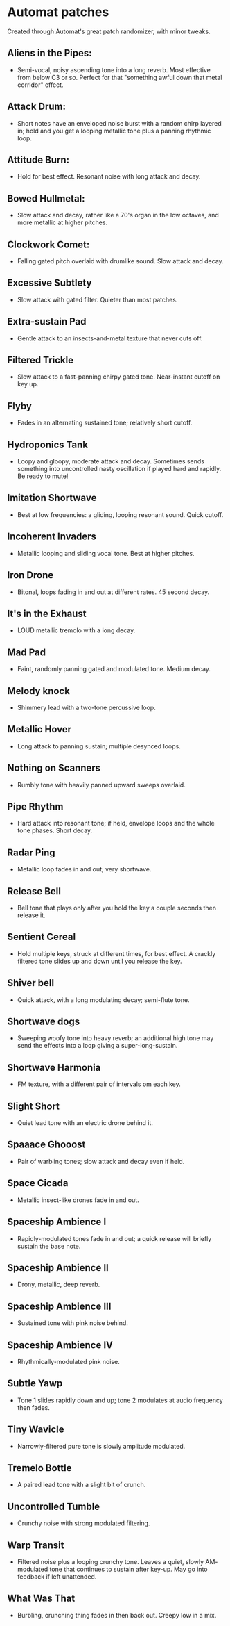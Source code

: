 # Automat patches

Created through Automat's great patch randomizer, with minor tweaks.

## Aliens in the Pipes:
 - Semi-vocal, noisy ascending tone into a long reverb. Most effective
   from below C3 or so. Perfect for that "something awful down that metal
   corridor" effect.

## Attack Drum:
 - Short notes have an enveloped noise burst with a random chirp layered in;
   hold and you get a looping metallic tone plus a panning rhythmic loop.

## Attitude Burn:
 - Hold for best effect. Resonant noise with long attack and decay.

## Bowed Hullmetal:
 - Slow attack and decay, rather like a 70's organ in the low octaves, and
   more metallic at higher pitches.

## Clockwork Comet:
 - Falling gated pitch overlaid with drumlike sound. Slow attack and decay.

## Excessive Subtlety
 - Slow attack with gated filter. Quieter than most patches.

## Extra-sustain Pad
 - Gentle attack to an insects-and-metal texture that never cuts off.

## Filtered Trickle
 - Slow attack to a fast-panning chirpy gated tone. Near-instant cutoff on
   key up.

## Flyby
 - Fades in an alternating sustained tone; relatively short cutoff.

## Hydroponics Tank
 - Loopy and gloopy, moderate attack and decay. Sometimes sends something into
    uncontrolled nasty oscillation if played hard and rapidly. Be ready to mute!

## Imitation Shortwave
 - Best at low frequencies: a gliding, looping resonant sound. Quick cutoff.

## Incoherent Invaders
 - Metallic looping and sliding vocal tone. Best at higher pitches.

## Iron Drone
 - Bitonal, loops fading in and out at different rates. 45 second decay.

## It's in the Exhaust
 - LOUD metallic tremolo with a long decay.

## Mad Pad
 - Faint, randomly panning gated and modulated tone. Medium decay.

## Melody knock
 - Shimmery lead with a two-tone percussive loop.

## Metallic Hover
 - Long attack to panning sustain; multiple desynced loops.

## Nothing on Scanners
 - Rumbly tone with heavily panned upward sweeps overlaid.

## Pipe Rhythm
 - Hard attack into resonant tone; if held, envelope loops and the whole tone
   phases. Short decay.

## Radar Ping
 - Metallic loop fades in and out; very shortwave.

## Release Bell
 - Bell tone that plays only after you hold the key a couple seconds then
   release it.

## Sentient Cereal
 - Hold multiple keys, struck at different times, for best effect. A crackly
   filtered tone slides up and down until you release the key.

## Shiver bell
 - Quick attack, with a long modulating decay; semi-flute tone.

## Shortwave dogs
 - Sweeping woofy tone into heavy reverb; an additional high tone may send 
   the effects into a loop giving a super-long-sustain.

## Shortwave Harmonia
 - FM texture, with a different pair of intervals om each key.

## Slight Short
 - Quiet lead tone with an electric drone behind it.

## Spaaace Ghooost
 - Pair of warbling tones; slow attack and decay even if held.

## Space Cicada
 - Metallic insect-like drones fade in and out.

## Spaceship Ambience I
 - Rapidly-modulated tones fade in and out; a quick release will briefly
   sustain the base note.

## Spaceship Ambience II
 - Drony, metallic, deep reverb.

## Spaceship Ambience III
 - Sustained tone with pink noise behind.

## Spaceship Ambience IV
 - Rhythmically-modulated pink noise.

## Subtle Yawp
 - Tone 1 slides rapidly down and up; tone 2 modulates at audio frequency then
   fades.

## Tiny Wavicle
 - Narrowly-filtered pure tone is slowly amplitude modulated.

## Tremelo Bottle
 - A paired lead tone with a slight bit of crunch.

## Uncontrolled Tumble
 - Crunchy noise with strong modulated filtering.

## Warp Transit
 - Filtered noise plus a looping crunchy tone. Leaves a quiet, slowly AM-
   modulated tone that continues to sustain after key-up. May go into feedback
   if left unattended.

## What Was That
 - Burbling, crunching thing fades in then back out. Creepy low in a mix. 
